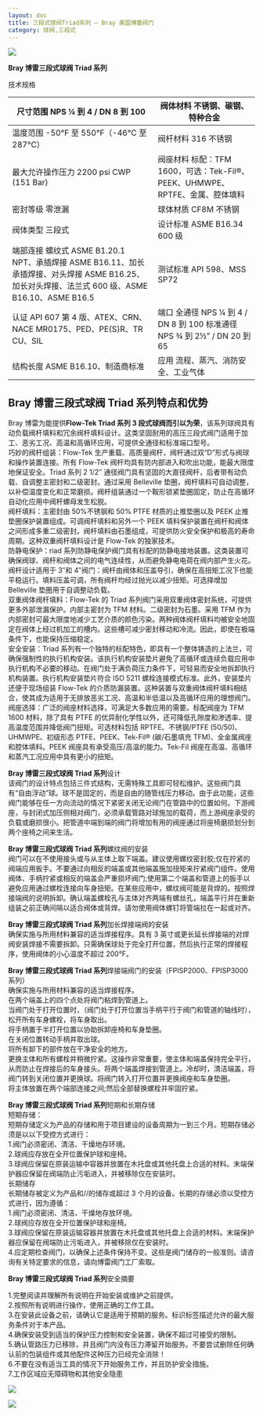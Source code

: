 ```yaml
---
layout: doc
title: 三段式球阀Triad系列 – Bray 美国博雷阀门
category: 球阀,三段式
---
```


![](/2022/11/download-3.png)

**Bray 博雷三段式球阀 Triad 系列**

技术规格

| 尺寸范围 NPS ¼ 到 4 / DN 8 到 100                                                                                                                | 阀体材料 不锈钢、碳钢、特种合金                                              |
| ------------------------------------------------------------------------------------------------------------------------------------------------ | ---------------------------------------------------------------------------- |
| 温度范围 \-50°F 至 550°F（-46°C 至 287°C）                                                                                                       | 阀杆材料 316 不锈钢                                                          |
| 最大允许操作压力 2200 psi CWP (151 Bar)                                                                                                          | 阀座材料 标配：TFM 1600，可选：Tek-Fil®、PEEK、UHMWPE、RPTFE、金属、腔体填料 |
| 密封等级 零泄漏                                                                                                                                  | 球体材质 CF8M 不锈钢                                                         |
| 阀体类型 三段式                                                                                                                                  | 设计标准 ASME B16.34 600 级                                                  |
| 端部连接 螺纹式 ASME B1.20.1 NPT、承插焊接 ASME B16.11、加长承插焊接、对头焊接 ASME B16.25、加长对头焊接、法兰式 600 级、ASME B16.10、ASME B16.5 | 测试标准 API 598、MSS SP72                                                   |
| 认证 API 607 第 4 版、ATEX、CRN、NACE MR0175、PED、PE(S)R、TR CU、SIL                                                                            | 端口 全通径 NPS ¼ 到 4 / DN 8 到 100 标准通径 NPS ¾ 到 2½” / DN 20 到 65     |
| 结构长度 ASME B16.10、制造商标准                                                                                                                 | 应用 流程、蒸汽、消防安全、工业气体                                          |

## **Bray 博雷三段式球阀 Triad 系列**特点和优势

Bray 博雷为能提供**Flow-Tek Triad 系列 3 段式球阀而引以为荣**，该系列球阀具有动负载阀杆填料和冗余阀杆填料设计。这类坚固耐用的高压三段式阀门适用于加工、恶劣工况、高温和高循环应用，可提供全通径和标准端口型号。  
巧妙的阀杆组装：Flow-Tek 生产重载、高质量阀杆，阀杆通过双“D”形式与阀球和操作装置连接。所有 Flow-Tek 阀杆均具有防内部进入和吹出功能，能最大限度地保证安全。Triad 系列 2 1/2″ 通径阀门具有坚固的大直径阀杆，后者带有动负载、自调整主密封和二级密封。通过采用 Belleville 垫圈，阀杆填料可自动调整，以补偿温度变化和正常磨损。阀杆组装通过一个鞍形锁紧垫圈固定，防止在高循环自动化应用中阀杆螺母发生松脱。  
阀杆填料：主密封由 50%不锈钢和 50% PTFE 材质的止推垫圈以及 PEEK 止推垫圈保护装置组成。可调阀杆填料和另外一个 PEEK 填料保护装置在阀杆和阀体之间形成多重二级密封。阀杆填料由石墨组成，可提供防火安全保护和极高的寿命周期。这种双重阀杆填料设计是 Flow-Tek 的独家技术。  
防静电保护：riad 系列防静电保护阀门具有标配的防静电接地装置。这类装置可确保阀球、阀杆和阀体之间的电气连续性，从而避免静电电荷在阀内部产生火花。  
阀杆设计适用于 3″和 4″阀门：阀杆由阀体和压盖导引，确保在高扭矩工况下也能平稳运行。填料压盖可调，所有阀杆均经过抛光以减少扭矩。可选择增加 Belleville 垫圈用于自调整动负载。  
双重阀体阀杆填料：Flow-Tek 的 Triad 系列阀门采用双重阀体密封系统，可提供更多外部泄漏保护。内部主密封为 TFM 材料。二级密封为石墨。采用 TFM 作为内部密封可最大限度地减少工艺介质的颜色污染。两种阀体阀杆填料均被安全地固定在阀体上经过机加工的槽内。这些槽可减少密封移动和冷流。因此，即使在极端条件下，也能保持压缩稳定。  
安全安装：Triad 系列有一个独特的标配特色，即具有一个整体铸造的上法兰，可确保强制性的执行机构安装。该执行机构安装垫片避免了高循环或连续负载应用中执行机构不必要的移动。在阀门处于满负荷压力条件下，可轻易而安全地拆卸执行机构装置。执行机构安装垫片符合 ISO 5211 螺栓连接模式标准。此外，安装垫片还便于现场组装 Flow-Tek 的介质防漏装置。这种装置与双重阀体阀杆填料相结合，使其成为适用于无排放恶劣工况、高温和半低温以及高循环应用的理想阀门。  
阀座选择：广泛的阀座材料选择，可满足大多数应用的需要。标配阀座为 TFM 1600 材料，除了具有 PTFE 的优异耐化学性以外，还可降低孔隙度和渗透率、提高温度范围并降低阀门扭矩。可选材料包括 RPTFE、不锈钢/PTFE (50/50)、UHMWPE、初级形态 PTFE、PEEK、Tek-Fil® (碳/石墨填充 TFM)、全金属阀座和腔体填料。PEEK 阀座具有承受高压/高温的能力。Tek-Fil 阀座在高温、高循环和蒸汽工况应用中具有更小的扭矩。

**Bray 博雷三段式球阀 Triad 系列**设计  
该阀门的设计特点包括三件式结构，无需特殊工具即可轻松维护。这些阀门具有“自由浮动”球。球不是固定的，而是自由的随管线压力移动。由于此功能，这些阀门能够在任一方向流动的情况下紧密关闭无论阀门在管路中的位置如何。下游阀座，与封闭式加压侧相对阀门，必须承载管路对球施加的载荷，而上游阀座承受的负载或磨损很小。把管道中端到端的阀门将增加有用的阀座通过将座椅磨损划分到两个座椅之间来生活。

**Bray 博雷三段式球阀 Triad 系列**螺纹阀的安装  
阀门可以在不使用接头或与从主体上取下端盖。建议使用螺纹密封胶;仅在拧紧的阀端应用扳手。不要通过向相反的端盖或其他端盖施加扭矩来拧紧阀门组件。使用阀体、手柄拧紧或相反的端盖会严重损坏阀门;使用第二个端盖和管道上的扳手以避免应用通过螺栓连接向车身扭矩。在某些应用中，螺纹阀可能是背焊的。按照焊接端阀的说明拆卸。确认端盖螺栓孔与主体对齐两端有螺丝孔，端盖平行并在重新组装之前正确间隔以适合阀体或背焊。请勿使用阀体螺钉将管端拉在一起或对齐。

**Bray 博雷三段式球阀 Triad 系列**加长焊接端阀的安装  
确保实施与所用材料兼容的适当焊接程序。具有 3 英寸或更长延长焊接端的对焊阀安装焊接不需要拆卸。只需确保球处于完全打开位置，然后执行正常的焊接程序，使用阀体的小心温度不超过 200°F。

**Bray 博雷三段式球阀 Triad 系列**焊接端阀门的安装（FPISP2000、FPISP3000 系列）  
确保实施与所用材料兼容的适当焊接程序。  
在两个端盖上的四个点处将阀门粘焊到管道上。  
当阀门处于打开位置时，（阀门处于打开位置当手柄平行于阀门和管道的轴线时），松开所有车身螺栓，将车身取出。  
将手柄置于半打开位置以协助拆卸座椅和车身垫圈。  
在关闭位置转动手柄并取出球。  
将所有卸下的部件放在干净安全的地方。  
更换主体和所有螺栓并稍微拧紧。这操作非常重要，使主体和端盖保持完全平行，从而防止在焊接后的车身接头。将两个端盖焊接到管道上。冷却时，清洁端盖，将阀门转到关闭位置并更换球。将阀门转入打开位置并更换阀座和车身垫圈。  
将主体放置在两个端部连接之间;然后全部替换螺栓并牢固拧紧。

**Bray 博雷三段式球阀 Triad 系列**短期和长期存储  
短期存储：  
短期存储定义为产品的存储和用于项目建设的设备周期为一到三个月。短期存储必须是以以下受控方式进行：  
1.阀门必须密闭、清洁、干燥地存环境。  
2.球阀应存放在全开位置保护球和座椅。  
3.球阀应保留在原装运输中容器并放置在木托盘或其他托盘上合适的材料。末端保护器应保留在阀端防止污垢进入，并被移除仅在安装时。  
长期储存  
长期储存被定义为产品和//的储存或超过 3 个月的设备。长期的存储必须以受控方式进行，因为遵循：  
1.阀门必须密闭、清洁、干燥地存放环境。  
2.球阀应存放在全开位置保护球和座椅。  
3.球阀应保留在原装运输容器并放置在木托盘或其他托盘上合适的材料。末端保护器应保留在阀端防止污垢进入，并被移除仅在安装时。  
4.应定期检查阀门，以确保上述条件保持不变。这些是阀门储存的一般准则。请咨询有关特定要求的信息，请向博雷阀门工厂索取。

**Bray 博雷三段式球阀 Triad 系列**安全摘要

1.完整阅读并理解所有说明在开始安装或维护之前提供。  
2.按照所有说明进行操作，使用正确的工作工具。  
3.在安装此设备之前，请确认它是适用于预期的服务。标识标签描述允许的最大服务条件对于本产品。  
4.确保安装受到适当的保护压力控制和安全装置，确保不超过可接受的限制。  
5.确认管路压力已移除，并且阀门内没有压力滞留开始服务。不要尝试删除任何确认前的包装组件或其他配件这种压力已经完全消除！  
6.不要在没有适当工具的情况下开始服务工作，并且防护安全措施。  
7.工作区域应无障碍物和其他安全隐患

![](/2022/11/%E6%88%AA%E5%B1%8F2022-11-04-%E4%B8%8B%E5%8D%883.20.01-1024x509.png)

![](/2022/11/%E6%88%AA%E5%B1%8F2022-11-04-%E4%B8%8B%E5%8D%883.20.11-1024x701.png)
